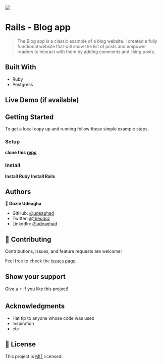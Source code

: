 [![](https://img.shields.io/badge/Microverse-Dozie%20Udeagha-blueviolet)](https://github.com/udeaghad)
# Rails - Blog app

> The Blog app is a classic example of a blog website. I created a fully functional website that will show the list of posts and empower readers to interact with them by adding comments and liking posts.


## Built With

- Ruby
- Postgress

## Live Demo (if available)


## Getting Started

To get a local copy up and running follow these simple example steps.
### Setup
 **clone this [repo](https://github.com/udeaghad/rails-blog-app)**
### Install

**Install Ruby**
**Install Rails**

## Authors

👤 **Dozie Udeagha**

- GitHub: [@udeaghad](https://github.com/udeaghad)
- Twitter: [@theodoz](https://twitter.com/theodoz)
- LinkedIn: [@udeaghad](https://www.linkedin.com/in/dozie-udeagha/)

## 🤝 Contributing

Contributions, issues, and feature requests are welcome!

Feel free to check the [issues page](https://github.com/udeaghad/rails-blog-app/issues/).

## Show your support

Give a ⭐️ if you like this project!

## Acknowledgments

- Hat tip to anyone whose code was used
- Inspiration
- etc

## 📝 License

This project is [MIT](./LICENSE) licensed.
